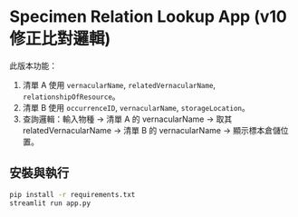 # Specimen Relation Lookup App (v10 修正比對邏輯)

此版本功能：
1. 清單 A 使用 `vernacularName`, `relatedVernacularName`, `relationshipOfResource`。
2. 清單 B 使用 `occurrenceID`, `vernacularName`, `storageLocation`。
3. 查詢邏輯：輸入物種 -> 清單 A 的 vernacularName -> 取其 relatedVernacularName -> 清單 B 的 vernacularName -> 顯示標本倉儲位置。

## 安裝與執行
```bash
pip install -r requirements.txt
streamlit run app.py
```
